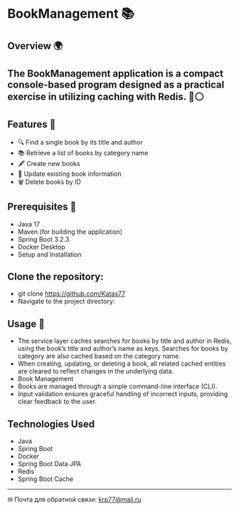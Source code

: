 # BookManagement  📚

## Overview 🌍
## The BookManagement application is a compact console-based program designed as a practical exercise in utilizing caching with Redis. 🔴⚪

## Features 🧩
-  🔍 Find a single book by its title and author
- 📚 Retrieve a list of books by category name 
- 🖋️ Create new books 
- 🔄 Update existing book information 
- 🗑️ Delete books by ID 
## Prerequisites 🔧
- Java 17 
- Maven (for building the application) 
- Spring Boot 3.2.3 
- Docker Desktop
- Setup and Installation 
## Clone the repository:

- git clone https://github.com/Katas77
- Navigate to the project directory:



## Usage 📖
- The service layer caches searches for books by title and author in Redis, using the book’s title and author’s name as keys. Searches for books by category are also cached based on the category name.
- When creating, updating, or deleting a book, all related cached entities are cleared to reflect changes in the underlying data.
- Book Management 
- Books are managed through a simple command-line interface (CLI).
- Input validation ensures graceful handling of incorrect inputs, providing clear feedback to the user.
## Technologies Used 
- Java
- Spring Boot 
- Docker 
- Spring Boot Data JPA 
- Redis 
- Spring Boot Cache 



____
✉ Почта для обратной связи:
<a href="">krp77@mail.ru</a>

